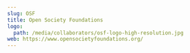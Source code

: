 ```yaml
---
slug: OSF
title: Open Society Foundations
logo:
  path: /media/collaborators/osf-logo-high-resolution.jpg
web: https://www.opensocietyfoundations.org/
---
```

